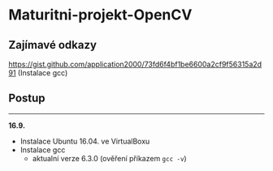 # Maturitni-projekt-OpenCV

## Zajímavé odkazy 
https://gist.github.com/application2000/73fd6f4bf1be6600a2cf9f56315a2d91 (Instalace gcc)

## Postup
---
**16.9.**
* Instalace Ubuntu 16.04. ve VirtualBoxu
* Instalace gcc
  - aktualní verze 6.3.0 (ověření příkazem `gcc -v`)
